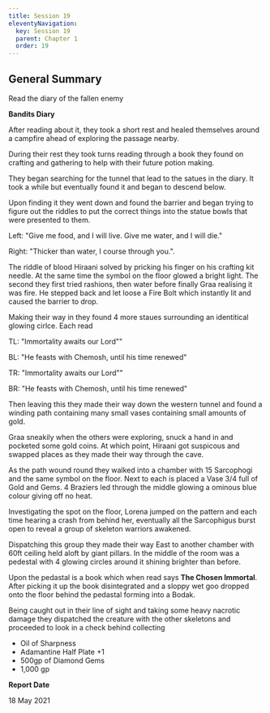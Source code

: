 ```yaml
---
title: Session 19
eleventyNavigation:
  key: Session 19
  parent: Chapter 1
  order: 19
---
```


## General Summary

Read the diary of the fallen enemy  

 **Bandits Diary**  

 After reading about it, they took a short rest and healed themselves around a campfire ahead of exploring the passage nearby.  

 During their rest they took turns reading through a book they found on crafting and gathering to help with their future potion making.  

 They began searching for the tunnel that lead to the satues in the diary. It took a while but eventually found it and began to descend below.  

 Upon finding it they went down and found the barrier and began trying to figure out the riddles to put the correct things into the statue bowls that were presented to them.  

 Left: "Give me food, and I will live. Give me water, and I will die."  

 Right: "Thicker than water, I course through you.".  

 The riddle of blood Hiraani solved by pricking his finger on his crafting kit needle. At the same time the symbol on the floor glowed a bright light. The second they first tried rashions, then water before finally Graa realising it was fire. He stepped back and let loose a Fire Bolt which instantly lit and caused the barrier to drop.  

 Making their way in they found 4 more staues surrounding an identitical glowing cirlce. Each read  

 TL: "Immortality awaits our Lord""  

 BL: "He feasts with Chemosh, until his time renewed"  

 TR: "Immortality awaits our Lord""  

 BR: "He feasts with Chemosh, until his time renewed"  

 Then leaving this they made their way down the western tunnel and found a winding path containing many small vases containing small amounts of gold.  

 Graa sneakily when the others were exploring, snuck a hand in and pocketed some gold coins. At which point, Hiraani got suspicous and swapped places as they made their way through the cave.  

 As the path wound round they walked into a chamber with 15 Sarcophogi and the same symbol on the floor. Next to each is placed a Vase 3/4 full of Gold and Gems. 4 Braziers led through the middle glowing a ominous blue colour giving off no heat.  

 Investigating the spot on the floor, Lorena jumped on the pattern and each time hearing a crash from behind her, eventually all the Sarcophigus burst open to reveal a group of skeleton warriors awakened.  

 Dispatching this group they made their way East to another chamber with 60ft ceiling held aloft by giant pillars. In the middle of the room was a pedestal with 4 glowing circles around it shining brighter than before.  

 Upon the pedastal is a book which when read says **The Chosen Immortal**. After picking it up the book disintegrated and a sloppy wet goo dropped onto the floor behind the pedastal forming into a Bodak.  

 Being caught out in their line of sight and taking some heavy nacrotic damage they dispatched the creature with the other skeletons and proceeded to look in a check behind collecting  

* Oil of Sharpness
* Adamantine Half Plate +1
* 500gp of Diamond Gems
* 1,000 gp

**Report Date**

18 May 2021
